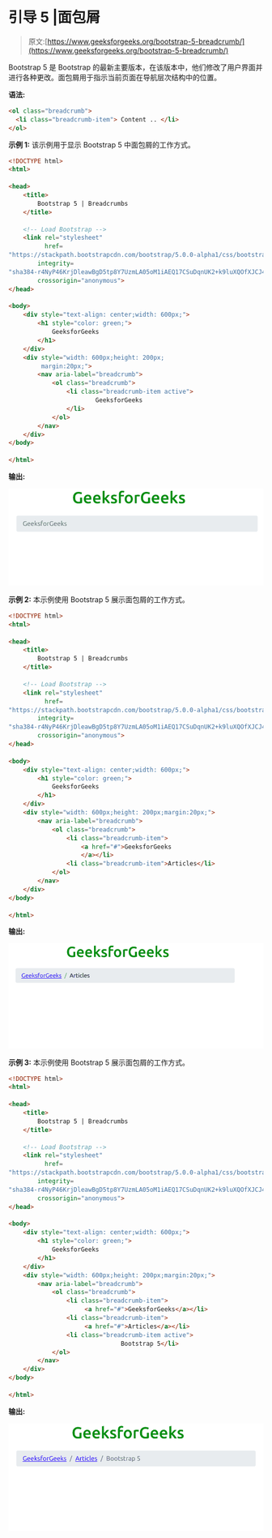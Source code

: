 # 引导 5 |面包屑

> 原文:[https://www.geeksforgeeks.org/bootstrap-5-breadcrumb/](https://www.geeksforgeeks.org/bootstrap-5-breadcrumb/)

Bootstrap 5 是 Bootstrap 的最新主要版本，在该版本中，他们修改了用户界面并进行各种更改。面包屑用于指示当前页面在导航层次结构中的位置。

**语法:**

```html
<ol class="breadcrumb">
  <li class="breadcrumb-item"> Content .. </li>
</ol>
```

**示例 1:** 该示例用于显示 Bootstrap 5 中面包屑的工作方式。

```html
<!DOCTYPE html>
<html>

<head>
    <title>
        Bootstrap 5 | Breadcrumbs
    </title>

    <!-- Load Bootstrap -->
    <link rel="stylesheet" 
          href=
"https://stackpath.bootstrapcdn.com/bootstrap/5.0.0-alpha1/css/bootstrap.min.css"
        integrity=
"sha384-r4NyP46KrjDleawBgD5tp8Y7UzmLA05oM1iAEQ17CSuDqnUK2+k9luXQOfXJCJ4I" 
        crossorigin="anonymous">
</head>

<body>
    <div style="text-align: center;width: 600px;">
        <h1 style="color: green;">
            GeeksforGeeks
        </h1>
    </div>
    <div style="width: 600px;height: 200px;
         margin:20px;">
        <nav aria-label="breadcrumb">
            <ol class="breadcrumb">
                <li class="breadcrumb-item active">
                        GeeksforGeeks
                </li>
            </ol>
        </nav>
    </div>
</body>

</html>
```

**输出:**

![](img/a6dd70d16f5f0eec5ab478d590e0be12.png)

**示例 2:** 本示例使用 Bootstrap 5 展示面包屑的工作方式。

```html
<!DOCTYPE html>
<html>

<head>
    <title>
        Bootstrap 5 | Breadcrumbs
    </title>

    <!-- Load Bootstrap -->
    <link rel="stylesheet" 
          href=
"https://stackpath.bootstrapcdn.com/bootstrap/5.0.0-alpha1/css/bootstrap.min.css"
        integrity=
"sha384-r4NyP46KrjDleawBgD5tp8Y7UzmLA05oM1iAEQ17CSuDqnUK2+k9luXQOfXJCJ4I"
        crossorigin="anonymous">
</head>

<body>
    <div style="text-align: center;width: 600px;">
        <h1 style="color: green;">
            GeeksforGeeks
        </h1>
    </div>
    <div style="width: 600px;height: 200px;margin:20px;">
        <nav aria-label="breadcrumb">
            <ol class="breadcrumb">
                <li class="breadcrumb-item">
                    <a href="#">GeeksforGeeks
                    </a></li>
                <li class="breadcrumb-item">Articles</li>
            </ol>
        </nav>
    </div>
</body>

</html> 
```

**输出:**

![](img/ba5f832378c361946afc1b77c4690ffd.png)

**示例 3:** 本示例使用 Bootstrap 5 展示面包屑的工作方式。

```html
<!DOCTYPE html>
<html>

<head>
    <title>
        Bootstrap 5 | Breadcrumbs
    </title>

    <!-- Load Bootstrap -->
    <link rel="stylesheet" 
          href=
"https://stackpath.bootstrapcdn.com/bootstrap/5.0.0-alpha1/css/bootstrap.min.css"
        integrity=
"sha384-r4NyP46KrjDleawBgD5tp8Y7UzmLA05oM1iAEQ17CSuDqnUK2+k9luXQOfXJCJ4I" 
        crossorigin="anonymous">
</head>

<body>
    <div style="text-align: center;width: 600px;">
        <h1 style="color: green;">
            GeeksforGeeks
        </h1>
    </div>
    <div style="width: 600px;height: 200px;margin:20px;">
        <nav aria-label="breadcrumb">
            <ol class="breadcrumb">
                <li class="breadcrumb-item">
                     <a href="#">GeeksforGeeks</a></li>
                <li class="breadcrumb-item">
                     <a href="#">Articles</a></li>
                <li class="breadcrumb-item active">
                               Bootstrap 5</li>
            </ol>
        </nav>
    </div>
</body>

</html>  
```

**输出:**

![](img/19d749f08ba385c46c05459923f171c6.png)